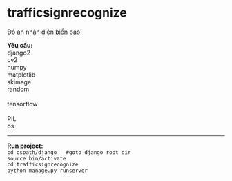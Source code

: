 # trafficsignrecognize
Đồ án nhận diện biển báo


<b>Yêu cầu:</b><br>
    django2<br>
    cv2<br> 
    numpy<br> 
    matplotlib<br> 
    skimage<br>
    random<br>  
    tensorflow<br>  
    PIL<br>
    os<br>
<hr>
<b>Run project:</b><br>
<code>cd ospath/django   #goto django root dir</code> <br>
<code>source bin/activate</code><br>
<code>cd trafficsignrecognize </code><br>
<code>python manage.py runserver</code><br>

  
